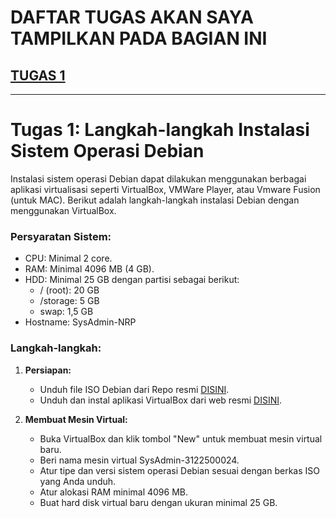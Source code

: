 # DAFTAR TUGAS AKAN SAYA TAMPILKAN PADA BAGIAN INI
## [TUGAS 1]()

---


# Tugas 1: Langkah-langkah Instalasi Sistem Operasi Debian

Instalasi sistem operasi Debian dapat dilakukan menggunakan berbagai aplikasi virtualisasi seperti VirtualBox, VMWare Player, atau Vmware Fusion (untuk MAC). Berikut adalah langkah-langkah instalasi Debian dengan menggunakan VirtualBox.

### Persyaratan Sistem:
- CPU: Minimal 2 core.
- RAM: Minimal 4096 MB (4 GB).
- HDD: Minimal 25 GB dengan partisi sebagai berikut:
  - / (root): 20 GB
  - /storage: 5 GB
  - swap: 1,5 GB
- Hostname: SysAdmin-NRP

### Langkah-langkah:

1. **Persiapan:**
   - Unduh file ISO Debian dari Repo resmi [DISINI](https://kartolo.sby.datautama.net.id/debian-cd/12.5.0/amd64/iso-cd/).
   - Unduh dan instal aplikasi VirtualBox dari web resmi [DISINI](https://www.virtualbox.org/wiki/Downloads).

2. **Membuat Mesin Virtual:**
   - Buka VirtualBox dan klik tombol "New" untuk membuat mesin virtual baru.
   - Beri nama mesin virtual SysAdmin-3122500024.
   - Atur tipe dan versi sistem operasi Debian sesuai dengan berkas ISO yang Anda unduh.
   - Atur alokasi RAM minimal 4096 MB.
   - Buat hard disk virtual baru dengan ukuran minimal 25 GB.
